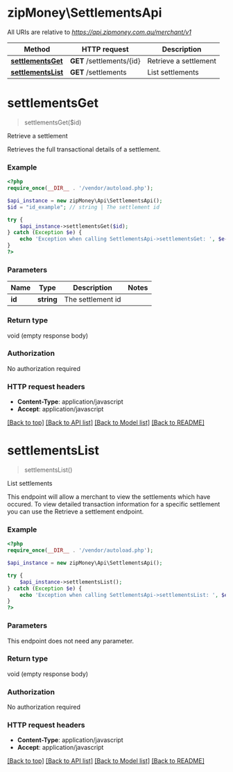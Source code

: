 # zipMoney\SettlementsApi

All URIs are relative to *https://api.zipmoney.com.au/merchant/v1*

Method | HTTP request | Description
------------- | ------------- | -------------
[**settlementsGet**](SettlementsApi.md#settlementsGet) | **GET** /settlements/{id} | Retrieve a settlement
[**settlementsList**](SettlementsApi.md#settlementsList) | **GET** /settlements | List settlements


# **settlementsGet**
> settlementsGet($id)

Retrieve a settlement

Retrieves the full transactional details of a settlement.

### Example
```php
<?php
require_once(__DIR__ . '/vendor/autoload.php');

$api_instance = new zipMoney\Api\SettlementsApi();
$id = "id_example"; // string | The settlement id

try {
    $api_instance->settlementsGet($id);
} catch (Exception $e) {
    echo 'Exception when calling SettlementsApi->settlementsGet: ', $e->getMessage(), PHP_EOL;
}
?>
```

### Parameters

Name | Type | Description  | Notes
------------- | ------------- | ------------- | -------------
 **id** | **string**| The settlement id |

### Return type

void (empty response body)

### Authorization

No authorization required

### HTTP request headers

 - **Content-Type**: application/javascript
 - **Accept**: application/javascript

[[Back to top]](#) [[Back to API list]](../../README.md#documentation-for-api-endpoints) [[Back to Model list]](../../README.md#documentation-for-models) [[Back to README]](../../README.md)

# **settlementsList**
> settlementsList()

List settlements

This endpoint will allow a merchant to view the settlements which have occured. To view detailed transaction information for a specific settlement you can use the Retrieve a settlement endpoint.

### Example
```php
<?php
require_once(__DIR__ . '/vendor/autoload.php');

$api_instance = new zipMoney\Api\SettlementsApi();

try {
    $api_instance->settlementsList();
} catch (Exception $e) {
    echo 'Exception when calling SettlementsApi->settlementsList: ', $e->getMessage(), PHP_EOL;
}
?>
```

### Parameters
This endpoint does not need any parameter.

### Return type

void (empty response body)

### Authorization

No authorization required

### HTTP request headers

 - **Content-Type**: application/javascript
 - **Accept**: application/javascript

[[Back to top]](#) [[Back to API list]](../../README.md#documentation-for-api-endpoints) [[Back to Model list]](../../README.md#documentation-for-models) [[Back to README]](../../README.md)

